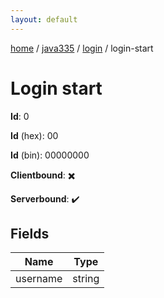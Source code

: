 ```yaml
---
layout: default
---
```


[home](/)  /  [java335](/protocol/java335)  /  [login](/protocol/java335/login)  /  login-start

# Login start

**Id**: 0

**Id** (hex): 00

**Id** (bin): 00000000

**Clientbound**: ✖️

**Serverbound**: ✔️

## Fields

Name | Type
---|---
username | string
